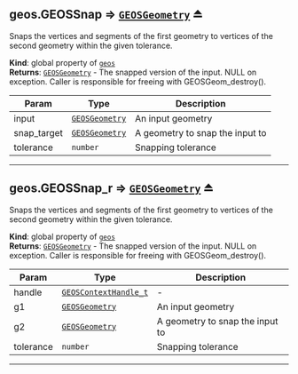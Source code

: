 <a name="exp_module_geos--geos.GEOSSnap"></a>

## geos.GEOSSnap ⇒ [<code>GEOSGeometry</code>](/typedefs-enums/typedefs-enums.html#GEOSGeometry) ⏏
Snaps the vertices and segments of the first geometry to vertices of the second geometry within the given tolerance.

**Kind**: global property of [<code>geos</code>](/typedefs-enums/typedefs-enums.html#module_geos)  
**Returns**: [<code>GEOSGeometry</code>](/typedefs-enums/typedefs-enums.html#GEOSGeometry) - The snapped version of the input. NULL on exception. Caller is responsible for freeing with GEOSGeom_destroy().  

| Param | Type | Description |
| --- | --- | --- |
| input | [<code>GEOSGeometry</code>](/typedefs-enums/typedefs-enums.html#GEOSGeometry) | An input geometry |
| snap_target | [<code>GEOSGeometry</code>](/typedefs-enums/typedefs-enums.html#GEOSGeometry) | A geometry to snap the input to |
| tolerance | <code>number</code> | Snapping tolerance |


---
<a name="exp_module_geos--geos.GEOSSnap_r"></a>

## geos.GEOSSnap\_r ⇒ [<code>GEOSGeometry</code>](/typedefs-enums/typedefs-enums.html#GEOSGeometry) ⏏
Snaps the vertices and segments of the first geometry to vertices of the second geometry within the given tolerance.

**Kind**: global property of [<code>geos</code>](/typedefs-enums/typedefs-enums.html#module_geos)  
**Returns**: [<code>GEOSGeometry</code>](/typedefs-enums/typedefs-enums.html#GEOSGeometry) - The snapped version of the input. NULL on exception. Caller is responsible for freeing with GEOSGeom_destroy().  

| Param | Type | Description |
| --- | --- | --- |
| handle | [<code>GEOSContextHandle\_t</code>](/typedefs-enums/typedefs-enums.html#GEOSContextHandle_t) | - |
| g1 | [<code>GEOSGeometry</code>](/typedefs-enums/typedefs-enums.html#GEOSGeometry) | An input geometry |
| g2 | [<code>GEOSGeometry</code>](/typedefs-enums/typedefs-enums.html#GEOSGeometry) | A geometry to snap the input to |
| tolerance | <code>number</code> | Snapping tolerance |


---

